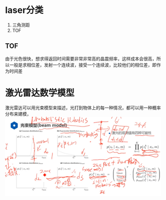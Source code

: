 # laser分类
1. 三角测距
2. TOF

## TOF
由于光色很快，想求得返回时间需要非常非常高的晶震频率，这样成本会很高，所以一般是求相位差，发射一个连续波，接受一个连续波，比较他们的相位差，即作为时间差

# 激光雷达数学模型
激光雷达可以用光束模型来描述，光打到物体上的每一种情况，都可以用一种概率分布来建模，
![title](https://raw.githubusercontent.com/HViktorTsoi/gitnote-image/master/gitnote/2020/08/15/1597477428164-1597477428200.png)
